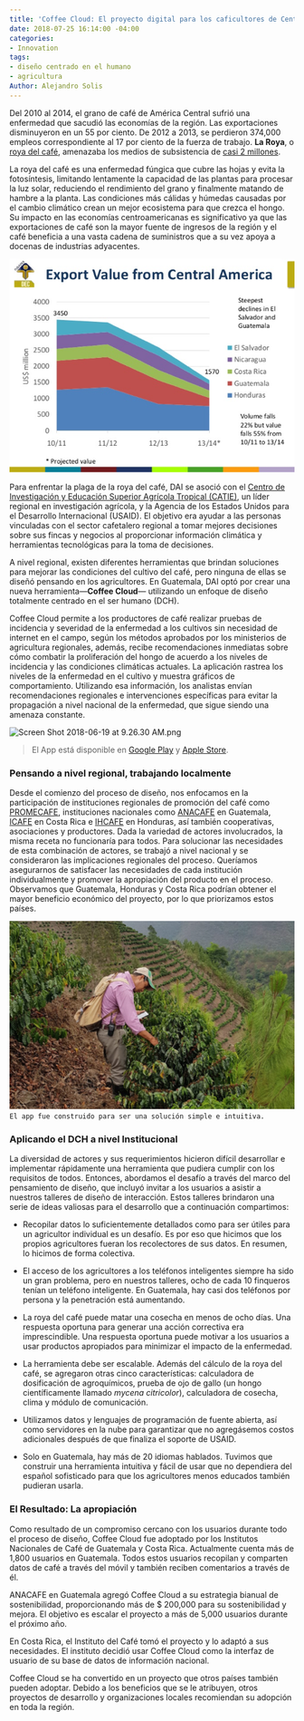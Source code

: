```yaml
---
title: 'Coffee Cloud: El proyecto digital para los caficultores de Centroamérica'
date: 2018-07-25 16:14:00 -04:00
categories:
- Innovation
tags:
- diseño centrado en el humano
- agricultura
Author: Alejandro Solis
---
```


Del 2010 al 2014, el grano de café de América Central sufrió una enfermedad que sacudió las economías de la región. Las exportaciones disminuyeron en un 55 por ciento. De 2012 a 2013, se perdieron 374,000 empleos correspondiente al 17 por ciento de la fuerza de trabajo.  **La Roya**, o [roya del café](http://www.bbc.com/future/story/20171106-the-disease-that-could-change-how-we-drink-coffee), amenazaba los medios de subsistencia de [casi 2 millones](https://www.oxfam.org/sites/www.oxfam.org/files/file_attachments/ib-coffee-rust-employment-collapse-central-america-140814-en.pdf).

La roya del café es una enfermedad fúngica que cubre las hojas y evita la fotosíntesis, limitando lentamente la capacidad de las plantas para procesar la luz solar, reduciendo el rendimiento del grano y finalmente matando de hambre a la planta. Las condiciones más cálidas y húmedas causadas por el cambio climático crean un mejor ecosistema para que crezca el hongo. Su impacto en las economías centroamericanas es significativo ya que las exportaciones de café son la mayor fuente de ingresos de la región y el café beneficia a una vasta cadena de suministros que a su vez apoya a docenas de industrias adyacentes.

<!--more-->

![chart-export.png](/uploads/chart-export.png)

Para enfrentar la plaga de la roya del café, DAI se asoció con el [Centro de Investigación y Educación Superior Agrícola Tropical (CATIE)](https://www.catie.ac.cr), un líder regional en investigación agrícola, y la Agencia de los Estados Unidos para el Desarrollo Internacional (USAID). El objetivo era ayudar a las personas vinculadas con el sector cafetalero regional a tomar mejores decisiones sobre sus fincas y negocios al proporcionar información climática y herramientas tecnológicas para la toma de decisiones.

A nivel regional, existen diferentes herramientas que brindan soluciones para mejorar las condiciones del cultivo del café, pero ninguna de ellas se diseñó pensando en los agricultores.  En Guatemala, DAI optó por crear una nueva herramienta—**Coffee Cloud**— utilizando un enfoque de diseño totalmente centrado en el ser humano (DCH).

Coffee Cloud permite a los productores de café realizar pruebas de incidencia y severidad de la enfermedad a los cultivos sin necesidad de internet en el campo, según los métodos aprobados por los ministerios de agricultura regionales, además, recibe recomendaciones inmediatas sobre cómo combatir la proliferación del hongo de acuerdo a los niveles de incidencia y las condiciones climáticas actuales. La aplicación rastrea los niveles de la enfermedad en el cultivo y muestra gráficos de comportamiento. Utilizando esa información, los analistas envían recomendaciones regionales e intervenciones específicas para evitar la propagación a nivel nacional de la enfermedad, que sigue siendo una amenaza constante.

![Screen Shot 2018-06-19 at 9.26.30 AM.png](/uploads/Screen%20Shot%202018-06-19%20at%209.26.30%20AM.png)

> El App está disponible en [Google Play](https://play.google.com/store/apps/details?id=com.coffee.cloud.anacaf&hl=es) y [Apple Store](https://itunes.apple.com/es/app/coffee-cloud-anacafe/id1242107621?mt=8).

### Pensando a nivel regional, trabajando localmente

Desde el comienzo del proceso de diseño, nos enfocamos en la participación de instituciones regionales de promoción del café como [PROMECAFE](http://promecafe.net/), instituciones nacionales como [ANACAFE](http://www.anacafe.org) en Guatemala, [ICAFE](http://www.icafe.cr) en Costa Rica e [IHCAFE](http://www.ihcafe.hn/) en Honduras, así también cooperativas, asociaciones y productores. Dada la variedad de actores involucrados, la misma receta no funcionaría para todos. Para solucionar las necesidades de esta combinación de actores, se trabajó a nivel nacional y se consideraron las implicaciones regionales del proceso. Queríamos asegurarnos de satisfacer las necesidades de cada institución individualmente y promover la apropiación del producto en el proceso. Observamos que Guatemala, Honduras y Costa Rica podrían obtener el mayor beneficio económico del proyecto, por lo que priorizamos estos países.

![5b2023af0e6f1a4882993938.png](/uploads/5b2023af0e6f1a4882993938.png)
`El app fue construido para ser una solución simple e intuitiva.`

### Aplicando el DCH a nivel Institucional

La diversidad de actores y sus requerimientos hicieron difícil desarrollar e implementar rápidamente una herramienta que pudiera cumplir con los requisitos de todos. Entonces, abordamos el desafío a través del marco del pensamiento de diseño, que incluyó invitar a los usuarios a asistir a nuestros talleres de diseño de interacción. Estos talleres brindaron una serie de ideas valiosas para el desarrollo que a continuación compartimos:

* Recopilar datos lo suficientemente detallados como para ser útiles para un agricultor individual es un desafío. Es por eso que hicimos que los propios agricultores fueran los recolectores de sus datos. En resumen, lo hicimos de forma colectiva.

* El acceso de los agricultores a los teléfonos inteligentes siempre ha sido un gran problema, pero en nuestros talleres, ocho de cada 10 finqueros tenían un teléfono inteligente. En Guatemala, hay casi dos teléfonos por persona y la penetración está aumentando.

* La roya del café puede matar una cosecha en menos de ocho días. Una respuesta oportuna para generar una acción correctiva era imprescindible. Una respuesta oportuna puede motivar a los usuarios a usar productos apropiados para minimizar el impacto de la enfermedad.

* La herramienta debe ser escalable. Además del cálculo de la roya del café, se agregaron otras cinco características: calculadora de dosificación de agroquímicos, prueba de ojo de gallo (un hongo científicamente llamado *mycena citricolor*), calculadora de cosecha, clima y módulo de comunicación.

* Utilizamos datos y lenguajes de programación de fuente abierta, así como servidores en la nube para garantizar que no agregásemos costos adicionales después de que finaliza el soporte de USAID.

* Solo en Guatemala, hay más de 20 idiomas hablados. Tuvimos que construir una herramienta intuitiva y fácil de usar que no dependiera del español sofisticado para que los agricultores menos educados también pudieran usarla.

### El Resultado: La apropiación

Como resultado de un compromiso cercano con los usuarios durante todo el proceso de diseño, Coffee Cloud fue adoptado por los Institutos Nacionales de Café de Guatemala y Costa Rica. Actualmente cuenta más de 1,800 usuarios en Guatemala. Todos estos usuarios recopilan y comparten datos de café a través del móvil y también reciben comentarios a través de él.

ANACAFE en Guatemala agregó Coffee Cloud a su estrategia bianual de sostenibilidad, proporcionando más de $ 200,000 para su sostenibilidad y mejora. El objetivo es escalar el proyecto a más de 5,000 usuarios durante el próximo año.

En Costa Rica, el Instituto del Café tomó el proyecto y lo adaptó a sus necesidades. El instituto decidió usar Coffee Cloud como la interfaz de usuario de su base de datos de información nacional.

Coffee Cloud se ha convertido en un proyecto que otros países también pueden adoptar. Debido a los beneficios que se le atribuyen, otros proyectos de desarrollo y organizaciones locales recomiendan su adopción en toda la región.
